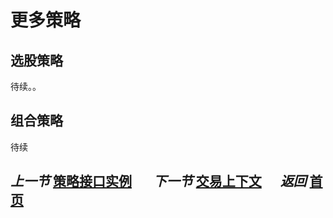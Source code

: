 # 更多策略


## 选股策略

待续。。

## 组合策略

待续

## _上一节_&nbsp;[策略接口实例](strategy_demo1.md) &nbsp;&nbsp;&nbsp;&nbsp;&nbsp;   _下一节_&nbsp;[交易上下文](context.md) &nbsp;&nbsp;&nbsp;&nbsp;&nbsp;_返回_&nbsp;[首页](wiki.md)
